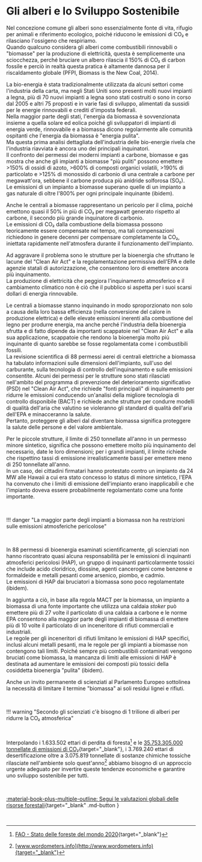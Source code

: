 # Gli alberi e lo Sviluppo Sostenibile

Nel concezione comune gli alberi sono essenzialmente fonte di vita, rifugio per animali e riferimento ecologico, poiché riducono le emissioni di CO₂ e rilasciano l'ossigeno che respiriamo.<br>
Quando qualcuno considera gli alberi come combustibili rinnovabili o "biomasse" per la produzione di elettricità, questa è semplicemente una sciocchezza, perché bruciare un albero rilascia il 150% di CO₂ di carbon fossile e perciò in realtà questa pratica è altamente dannosa per il riscaldamento globale (PFPI, Biomass is the New Coal, 2014).

La bio-energia è stata tradizionalmente utilizzata da alcuni settori come l'industria della carta, ma negli Stati Uniti sono presenti molti nuovi impianti a legna, più di 70 nuovi impianti a legna sono stati costruiti o sono in corso dal 2005 e altri 75 proposti e in varie fasi di sviluppo, alimentati da sussidi per le energie rinnovabili e crediti d'imposta federali.<br>
Nella maggior parte degli stati, l'energia da biomassa è sovvenzionata insieme a quella solare ed eolica poiché gli sviluppatori di impianti di energia verde, rinnovabile e a biomassa dicono regolarmente alle comunità ospitanti che l'energia da biomassa è "energia pulita".<br>
Ma questa prima analisi dettagliata dell'industria delle bio-energie rivela che l'industria riavviata è ancora uno dei principali inquinatori.<br>
Il confronto dei permessi dei moderni impianti a carbone, biomasse e gas mostra che anche gli impianti a biomasse "più puliti" possono emettere >150% di ossidi di azoto, >600% di composti organici volatili, >190% di particolato e >125% di monossido di carbonio di una centrale a carbone per megawatt'ora, sebbene il carbone produca più anidride solforosa (SO₂).<br>
Le emissioni di un impianto a biomasse superano quelle di un impianto a gas naturale di oltre l'800% per ogni principale inquinante (ibidem).

Anche le centrali a biomasse rappresentano un pericolo per il clima, poiché emettono quasi il 50% in più di CO₂ per megawatt generato rispetto al carbone, il secondo più grande inquinatore di carbonio.<br>
Le emissioni di CO₂ dalla combustione della biomassa possono teoricamente essere compensate nel tempo, ma tali compensazioni richiedono in genere decenni per compensare completamente la CO₂, iniettata rapidamente nell'atmosfera durante il funzionamento dell'impianto.

Ad aggravare il problema sono le strutture per la bioenergia che sfruttano le lacune del "Clean Air Act" e la regolamentazione permissiva dell'EPA e delle agenzie statali di autorizzazione, che consentono loro di emettere ancora più inquinamento.<br>
La produzione di elettricità che peggiora l'inquinamento atmosferico e il cambiamento climatico non è ciò che il pubblico si aspetta per i suoi scarsi dollari di energia rinnovabile.

Le centrali a biomasse stanno inquinando in modo sproporzionato non solo a causa della loro bassa efficienza (nella conversione del calore in produzione elettrica) e delle elevate emissioni inerenti alla combustione del legno per produrre energia, ma anche perché l'industria della bioenergia sfrutta e di fatto dipende da importanti scappatoie nel "Clean Air Act" e alla sua applicazione, scappatoie che rendono la bioenergia molto più inquinante di quanto sarebbe se fosse regolamentata come i combustibili fossili.<br>
La revisione scientifica di 88 permessi aerei di centrali elettriche a biomassa ha tabulato informazioni sulle dimensioni dell'impianto, sull'uso del carburante, sulla tecnologia di controllo dell'inquinamento e sulle emissioni consentite. Alcuni dei permessi per le strutture sono stati rilasciati nell'ambito del programma di prevenzione del deterioramento significativo (PSD) nel "Clean Air Act", che richiede "fonti principali" di inquinamento per ridurre le emissioni conducendo un'analisi della migliore tecnologia di controllo disponibile (BACT) e richiede anche strutture per condurre modelli di qualità dell'aria che valutino se violeranno gli standard di qualità dell'aria dell'EPA e minacceranno la salute.<br>
Pertanto, proteggere gli alberi dal diventare biomassa significa proteggere la salute delle persone e del valore ambientale.

Per le piccole strutture, il limite di 250 tonnellate all'anno in un permesso minore sintetico, significa che possono emettere molto più inquinamento del necessario, date le loro dimensioni; per i grandi impianti, il limite richiede che rispettino tassi di emissione irrealisticamente bassi per emettere meno di 250 tonnellate all'anno.<br>
In un caso, dei cittadini firmatari hanno protestato contro un impianto da 24 MW alle Hawaii a cui era stato concesso lo status di minore sintetico, l'EPA ha convenuto che i limiti di emissione dell'impianto erano inapplicabili e che l'impianto doveva essere probabilmente regolamentato come una fonte importante.

<br>

!!! danger "La maggior parte degli impianti a biomassa non ha restrizioni sulle emissioni atmosferiche pericolose"

<br>

In 88 permessi di bioenergia esaminati scientificamente, gli scienziati non hanno riscontrato quasi alcuna responsabilità per le emissioni di inquinanti atmosferici pericolosi (HAP), un gruppo di inquinanti particolarmente tossici che include acido cloridrico, diossine, agenti cancerogeni come benzene e formaldeide e metalli pesanti come arsenico, piombo, e cadmio.<br>
Le emissioni di HAP dai bruciatori a biomassa sono poco regolamentate (ibidem).

In aggiunta a ciò, in base alla regola MACT per la biomassa, un impianto a biomassa di una fonte importante che utilizza una caldaia *stoker* può emettere più di 27 volte il particolato di una caldaia a carbone e le norme EPA consentono alla maggior parte degli impianti di biomassa di emettere più di 10 volte il particolato di un inceneritore di rifiuti commerciali e industriali.<br>
Le regole per gli inceneritori di rifiuti limitano le emissioni di HAP specifici, inclusi alcuni metalli pesanti, ma le regole per gli impianti a biomasse non contengono tali limiti. Poiché sempre più combustibili contaminati vengono bruciati come biomassa, la mancanza di limiti alle emissioni di HAP è destinata ad aumentare le emissioni dei composti più tossici della cosiddetta bioenergia "pulita" (ibidem).

Anche un invito permanente di scienziati al Parlamento Europeo sottolinea la necessità di limitare il termine "biomassa" ai soli residui lignei e rifiuti.

<br>

!!! warning "Secondo gli scienziati c'è bisogno di 1 trilione di alberi per ridurre la CO₂ atmosferica"

<br>

Interpolando i 1.633.502 ettari di perdita di foresta[^1] e le [35.753.305.000 tonnellate di emissioni di CO₂](https://www.worldometers.info/co2-emissions/){target="_blank"}, i 3.769.240 ettari di desertificazione oltre a 3.075.819 tonnellate di sostanze chimiche tossiche rilasciate nell'ambiente solo quest'anno[^2] abbiamo bisogno di un approccio urgente adeguato per invertire queste tendenze economiche e garantire uno sviluppo sostenibile per tutti.

<br>

[:material-book-plus-multiple-outline: Segui le valutazioni globali delle risorse forestali](https://www.fao.org/forest-resources-assessment/en/){target="_blank" .md-button }

<br>

[^1]: [FAO - Stato delle foreste del mondo 2020](https://www.fao.org/state-of-forests/en/){target="_blank"}
[^2]: [www.wordometers.info](http://www.wordometers.info){target="_blank"}
